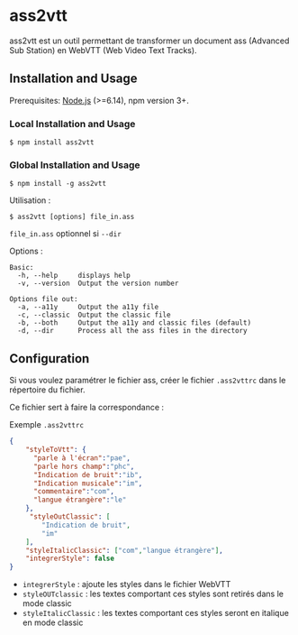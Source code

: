 # ass2vtt

ass2vtt est un outil permettant de transformer un document ass (Advanced Sub Station) en WebVTT (Web Video Text Tracks).

## Installation and Usage

Prerequisites: [Node.js](https://nodejs.org/en/) (>=6.14), npm version 3+.

### Local Installation and Usage

```
$ npm install ass2vtt
```

### Global Installation and Usage

```
$ npm install -g ass2vtt
```

Utilisation :

```
$ ass2vtt [options] file_in.ass
```

`file_in.ass` optionnel si `--dir`

Options :

```
Basic:
  -h, --help     displays help
  -v, --version  Output the version number

Options file out:
  -a, --a11y     Output the a11y file
  -c, --classic  Output the classic file
  -b, --both     Output the a11y and classic files (default)
  -d, --dir      Process all the ass files in the directory
```

## Configuration

Si vous voulez paramétrer le fichier ass, créer le fichier `.ass2vttrc` dans le répertoire du fichier.

Ce fichier sert à faire la correspondance :

Exemple `.ass2vttrc`

```json
{
    "styleToVtt": {
      "parle à l'écran":"pae",
      "parle hors champ":"phc",
      "Indication de bruit":"ib",
      "Indication musicale":"im",
      "commentaire":"com",
      "langue étrangère":"le"
    },
     "styleOutClassic": [
        "Indication de bruit",
        "im"
    ],
    "styleItalicClassic": ["com","langue étrangère"],
    "integrerStyle": false
}
```

- `integrerStyle` : ajoute les styles dans le fichier WebVTT
- `styleOUTclassic` : les textes comportant ces styles sont retirés dans le mode classic
- `styleItalicClassic` : les textes comportant ces styles seront en italique en mode classic


